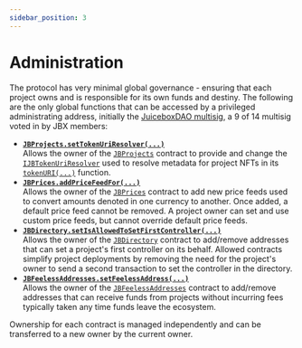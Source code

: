 ```yaml
---
sidebar_position: 3
---
```

# Administration

The protocol has very minimal global governance - ensuring that each project owns and is responsible for its own funds and destiny. The following are the only global functions that can be accessed by a privileged administrating address, initially the [JuiceboxDAO multisig](https://gnosis-safe.io/app/eth:0xAF28bcB48C40dBC86f52D459A6562F658fc94B1e/home), a 9 of 14 multisig voted in by JBX members:

* **[`JBProjects.setTokenUriResolver(...)`](/docs/v4/api/core/contracts/JBProjects.md#settokenuriresolver)**<br/>
  Allows the owner of the [`JBProjects`](/docs/v4/api/core/contracts/JBProjects.md) contract to provide and change the [`IJBTokenUriResolver`](/docs/v4/api/core/interfaces/IJBTokenUriResolver.md) used to resolve metadata for project NFTs in its [`tokenURI(...)`](/docs/v4/api/core/contracts/JBProjects.md#tokenuri) function.
  <br/>
* **[`JBPrices.addPriceFeedFor(...)`](/docs/v4/api/core/contracts/JBPrices.md#addfeed.md)**<br/>
  Allows the owner of the [`JBPrices`](/docs/v4/api/core/contracts/JBPrices.md) contract to add new price feeds used to convert amounts denoted in one currency to another. Once added, a default price feed cannot be removed. A project owner can set and use custom price feeds, but cannot override default price feeds.
  <br/>
* **[`JBDirectory.setIsAllowedToSetFirstController(...)`](/docs/v4/api/core/contracts/JBDirectory.md#setisallowedtosetfirstcontroller)**<br/>
  Allows the owner of the [`JBDirectory`](/docs/v4/api/core/contracts/JBDirectory.md) contract to add/remove addresses that can set a project's first controller on its behalf. Allowed contracts simplify project deployments by removing the need for the project's owner to send a second transaction to set the controller in the directory.
  <br/>
* **[`JBFeelessAddresses.setFeelessAddress(...)`](/docs/v4/api/core/contracts/JBFeelessAddresses.md#setfeelessaddress)**<br/>
  Allows the owner of the [`JBFeelessAddresses`](/docs/v4/api/core/contracts/JBFeelessAddresses.md) contract to add/remove addresses that can receive funds from projects without incurring fees typically taken any time funds leave the ecosystem. 

Ownership for each contract is managed independently and can be transferred to a new owner by the current owner.
